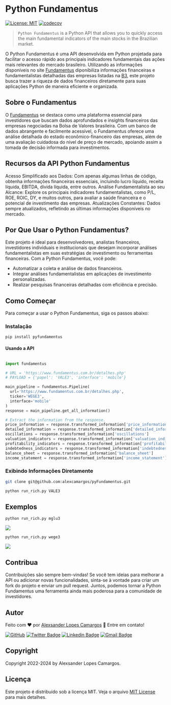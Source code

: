 # Python Fundamentus

[![License: MIT](https://img.shields.io/badge/License-MIT-green.svg)](LICENSE)
[![codecov](https://codecov.io/github/alexcamargos/pyFundamentus/branch/main/graph/badge.svg?token=44RJNBZZFQ)](https://codecov.io/github/alexcamargos/pyFundamentus)

> `Python Fundamentus` is a Python API that allows you to quickly access the main fundamental indicators of the main stocks in the Brazilian market.

O Python Fundamentus é uma API desenvolvida em Python projetada para facilitar o acesso rápido aos principais indicadores fundamentais das ações mais relevantes do mercado brasileiro. Utilizando as informações disponíveis no site [Fundamentus](https://www.fundamentus.com.br/) diponibiliza informações financeiras e fundamentalistas detalhadas das empresas listadas na [B3](https://www.b3.com.br/), este projeto busca trazer a riqueza de dados financeiros diretamente para suas aplicações Python de maneira eficiente e organizada.

## Sobre o Fundamentus

O [Fundamentus](https://www.fundamentus.com.br/) se destaca como uma plataforma essencial para investidores que buscam dados aprofundados e insights financeiros das empresas negociadas na Bolsa de Valores brasileira. Com um banco de dados abrangente e facilmente acessível, o Fundamentus oferece uma análise detalhada do estado econômico-financeiro das empresas, além de uma avaliação cuidadosa do nível de preço de mercado, apoiando assim a tomada de decisão informada para investimentos.

## Recursos da API Python Fundamentus

Acesso Simplificado aos Dados: Com apenas algumas linhas de código, obtenha informações financeiras essenciais, incluindo lucro líquido, receita líquida, EBITDA, dívida líquida, entre outros.
Análise Fundamentalista ao seu Alcance: Explore os principais indicadores fundamentalistas, como P/L, ROE, ROIC, DY, e muitos outros, para avaliar a saúde financeira e o potencial de investimento das empresas.
Atualizações Constantes: Dados sempre atualizados, refletindo as últimas informações disponíveis no mercado.

## Por Que Usar o Python Fundamentus?

Este projeto é ideal para desenvolvedores, analistas financeiros, investidores individuais e institucionais que desejam incorporar análises fundamentalistas em suas estratégias de investimento ou ferramentas financeiras. Com a Python Fundamentus, você pode:
- Automatizar a coleta e análise de dados financeiros.
- Integrar análises fundamentalistas em aplicações de investimento personalizadas.
- Realizar pesquisas financeiras detalhadas com eficiência e precisão.

## Como Começar
Para começar a usar o Python Fundamentus, siga os passos abaixo:

### Instalação

`pip install pyfundamentus`

#### Usando a API

```python

import fundamentus

# URL = 'https://www.fundamentus.com.br/detalhes.php'
# PAYLOAD = {'papel': 'VALE3', 'interface': 'mobile'}

main_pipeline = fundamentus.Pipeline(
  url='https://www.fundamentus.com.br/detalhes.php',
  ticker='WEGE3',
  interface='mobile'
)
response = main_pipeline.get_all_information()

# Extract the information from the response.
price_information = response.transformed_information['price_information']
detailed_information = response.transformed_information['detailed_information']
oscillations = response.transformed_information['oscillations']
valuation_indicators = response.transformed_information['valuation_indicators']
profitability_indicators = response.transformed_information['profitability_indicators']
indebtedness_indicators = response.transformed_information['indebtedness_indicators']
balance_sheet = response.transformed_information['balance_sheet']
income_statement = response.transformed_information['income_statement']
```

### Exibindo Informações Diretamente

```bash
git clone git@github.com:alexcamargos/pyFundamentus.git

python run_rich.py VALE3
```

## Exemplos

`python run_rich.py mglu3`

![](screenshot/mglu3.png)

`python run_rich.py wege3`

![](screenshot/wege3.png)

## Contribua

Contribuições são sempre bem-vindas! Se você tem ideias para melhorar a API ou adicionar novas funcionalidades, sinta-se à vontade para criar um fork do projeto e enviar um pull request. Juntos, podemos tornar a Python Fundamentus uma ferramenta ainda mais poderosa para a comunidade de investidores.

## Autor

Feito com :heart: por [Alexsander Lopes Camargos](https://github.com/alexcamargos) :wave: Entre em contato!

[![GitHub](https://img.shields.io/badge/-AlexCamargos-1ca0f1?style=flat-square&labelColor=1ca0f1&logo=github&logoColor=white&link=https://github.com/alexcamargos)](https://github.com/alexcamargos)
[![Twitter Badge](https://img.shields.io/badge/-@alcamargos-1ca0f1?style=flat-square&labelColor=1ca0f1&logo=twitter&logoColor=white&link=https://twitter.com/alcamargos)](https://twitter.com/alcamargos)
[![Linkedin Badge](https://img.shields.io/badge/-alexcamargos-1ca0f1?style=flat-square&logo=Linkedin&logoColor=white&link=https://www.linkedin.com/in/alexcamargos/)](https://www.linkedin.com/in/alexcamargos/)
[![Gmail Badge](https://img.shields.io/badge/-alcamargos@vivaldi.net-1ca0f1?style=flat-square&labelColor=1ca0f1&logo=Gmail&logoColor=white&link=mailto:alcamargos@vivaldi.net)](mailto:alcamargos@vivaldi.net)

## Copyright

Copyright 2022-2024 by Alexsander Lopes Camargos.

## Licença

Este projeto é distribuído sob a licença MIT. Veja o arquivo [MIT License](LICENSE) para mais detalhes.
